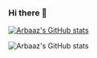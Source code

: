### Hi there 👋

<!--
**Arbyam/Arbyam** is a ✨ _special_ ✨ repository because its `README.md` (this file) appears on your GitHub profile.

Here are some ideas to get you started:

- 🔭 I’m currently working on ...
- 🌱 I’m currently learning ...
- 👯 I’m looking to collaborate on ...
- 🤔 I’m looking for help with ...
- 💬 Ask me about ...
- 📫 How to reach me: ...
- 😄 Pronouns: ...
- ⚡ Fun fact: ...
-->

[![Arbaaz's GitHub stats](https://github-readme-stats.vercel.app/api?username=arbyam)](https://github.com/anuraghazra/github-readme-stats)

![Arbaaz's GitHub stats](https://github-readme-stats.vercel.app/api?username=arbyam&show_icons=true&theme=tokyo)
